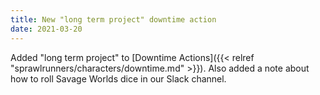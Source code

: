 ```yaml
---
title: New "long term project" downtime action
date: 2021-03-20
---
```

Added "long term project" to [Downtime Actions]({{< relref "sprawlrunners/characters/downtime.md" >}}). Also added a note about how to roll Savage Worlds dice in our Slack channel.
<!-- more --> 